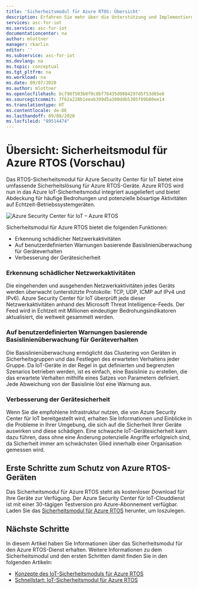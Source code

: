```yaml
---
title: 'Sicherheitsmodul für Azure RTOS: Übersicht'
description: Erfahren Sie mehr über die Unterstützung und Implementierung des Sicherheitsmoduls für Azure RTOS als Teil des Azure Security Center für IoT-Diensts.
services: asc-for-iot
ms.service: asc-for-iot
documentationcenter: na
author: mlottner
manager: rkarlin
editor: ''
ms.subservice: asc-for-iot
ms.devlang: na
ms.topic: conceptual
ms.tgt_pltfrm: na
ms.workload: na
ms.date: 09/07/2020
ms.author: mlottner
ms.openlocfilehash: bcf98f503b0f0c8bf76435d9884297d5f53d65e6
ms.sourcegitcommit: 7f62a228b1eeab399d5a300ddb5305f09b80ee14
ms.translationtype: HT
ms.contentlocale: de-DE
ms.lasthandoff: 09/08/2020
ms.locfileid: "89514474"
---
```

# <a name="overview-security-module-for-azure-rtos-preview"></a>Übersicht: Sicherheitsmodul für Azure RTOS (Vorschau)

Das RTOS-Sicherheitsmodul für Azure Security Center für IoT bietet eine umfassende Sicherheitslösung für Azure RTOS-Geräte. Azure RTOS wird nun in das Azure IoT-Sicherheitsmodul integriert ausgeliefert und bietet Abdeckung für häufige Bedrohungen und potenzielle bösartige Aktivitäten auf Echtzeit-Betriebssystemgeräten. 

![Azure Security Center für IoT – Azure RTOS](./media/architecture/azure-rtos-security-monitoring.png)


Sicherheitsmodul für Azure RTOS bietet die folgenden Funktionen: 
- Erkennung schädlicher Netzwerkaktivitäten
- Auf benutzerdefinierten Warnungen basierende Basislinienüberwachung für Geräteverhalten
- Verbesserung der Gerätesicherheit

### <a name="detection-of-malicious-network-activities"></a>Erkennung schädlicher Netzwerkaktivitäten

Die eingehenden und ausgehenden Netzwerkaktivitäten jedes Geräts werden überwacht (unterstützte Protokolle: TCP, UDP, ICMP auf IPv4 und IPv6). Azure Security Center für IoT überprüft jede dieser Netzwerkaktivitäten anhand des Microsoft Threat Intelligence-Feeds. Der Feed wird in Echtzeit mit Millionen eindeutiger Bedrohungsindikatoren aktualisiert, die weltweit gesammelt werden. 

### <a name="device-behavior-baselining-based-on-custom-alerts"></a>Auf benutzerdefinierten Warnungen basierende Basislinienüberwachung für Geräteverhalten

Die Basislinienüberwachung ermöglicht das Clustering von Geräten in Sicherheitsgruppen und das Festlegen des erwarteten Verhaltens jeder Gruppe. Da IoT-Geräte in der Regel in gut definierten und begrenzten Szenarios betrieben werden, ist es einfach, eine Basislinie zu erstellen, die das erwartete Verhalten mithilfe eines Satzes von Parametern definiert. Jede Abweichung von der Basislinie löst eine Warnung aus. 

### <a name="improve-your-device-security-hygiene"></a>Verbesserung der Gerätesicherheit

Wenn Sie die empfohlene Infrastruktur nutzen, die von Azure Security Center für IoT bereitgestellt wird, erhalten Sie Informationen und Einblicke in die Probleme in Ihrer Umgebung, die sich auf die Sicherheit Ihrer Geräte auswirken und diese schädigen. Eine schwache IoT-Gerätesicherheit kann dazu führen, dass ohne eine Änderung potenzielle Angriffe erfolgreich sind, da Sicherheit immer am schwächsten Glied innerhalb einer Organisation gemessen wird. 

## <a name="get-started-protecting-azure-rtos-devices"></a>Erste Schritte zum Schutz von Azure RTOS-Geräten

Das Sicherheitsmodul für Azure RTOS steht als kostenloser Download für Ihre Geräte zur Verfügung. Der Azure Security Center für IoT-Clouddienst ist mit einer 30-tägigen Testversion pro Azure-Abonnement verfügbar. Laden Sie das [Sicherheitsmodul für Azure RTOS](https://github.com/azure-rtos/iot-security-module-preview) herunter, um loszulegen. 


## <a name="next-steps"></a>Nächste Schritte

In diesem Artikel haben Sie Informationen über das Sicherheitsmodul für den Azure RTOS-Dienst erhalten. Weitere Informationen zu dem Sicherheitsmodul und den ersten Schritten damit finden Sie in den folgenden Artikeln:

- [Konzepte des IoT-Sicherheitsmoduls für Azure RTOS](concept-rtos-security-module.md)
- [Schnellstart: IoT-Sicherheitsmodul für Azure RTOS](quickstart-azure-rtos-security-module.md)



